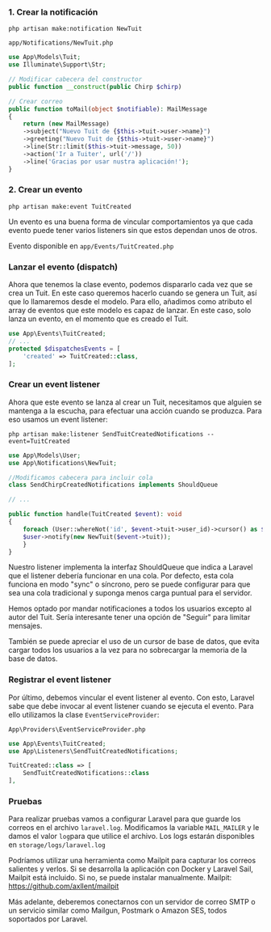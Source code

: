 ### 1. Crear la notificación

```shell
php artisan make:notification NewTuit
```

`app/Notifications/NewTuit.php`
```php
use App\Models\Tuit;
use Illuminate\Support\Str;

// Modificar cabecera del constructor
public function __construct(public Chirp $chirp)

// Crear correo
public function toMail(object $notifiable): MailMessage
{
	return (new MailMessage)
	->subject("Nuevo Tuit de {$this->tuit->user->name}")
	->greeting("Nuevo Tuit de {$this->tuit->user->name}")
	->line(Str::limit($this->tuit->message, 50))
	->action('Ir a Tuiter', url('/'))
	->line('Gracias por usar nustra aplicación!');
}

```


### 2. Crear un evento

```shell
php artisan make:event TuitCreated
```

Un evento es una buena forma de vincular comportamientos ya que cada evento puede tener varios listeners sin que estos dependan unos de otros.

Evento disponible en `app/Events/TuitCreated.php`

### Lanzar el evento (dispatch)

Ahora que tenemos la clase evento, podemos dispararlo cada vez que se crea un Tuit. En este caso queremos hacerlo cuando se genera un Tuit, así que lo llamaremos desde el modelo. Para ello, añadimos como atributo el array de eventos que este modelo es capaz de lanzar. En este caso, solo lanza un evento, en el momento que es creado el Tuit.

```php
use App\Events\TuitCreated;
// ...
protected $dispatchesEvents = [
	'created' => TuitCreated::class,
];
```

### Crear un event listener

Ahora que este evento se lanza al crear un Tuit, necesitamos que alguien se mantenga a la escucha, para efectuar una acción cuando se produzca. Para eso usamos un event listener:

```
php artisan make:listener SendTuitCreatedNotifications --event=TuitCreated
```

```php
use App\Models\User;
use App\Notifications\NewTuit;

//Modificamos cabecera para incluir cola
class SendChirpCreatedNotifications implements ShouldQueue

// ...

public function handle(TuitCreated $event): void
{
	foreach (User::whereNot('id', $event->tuit->user_id)->cursor() as $user) {
	$user->notify(new NewTuit($event->tuit));
	}
}

```

Nuestro listener implementa la interfaz ShouldQueue que indica a Laravel que el listener debería funcionar en una cola. Por defecto, esta cola funciona en modo "sync" o síncrono, pero se puede configurar para que sea una cola tradicional y suponga menos carga puntual para el servidor.

Hemos optado por mandar notificaciones a todos los usuarios excepto al autor del Tuit. Sería interesante tener una opción de "Seguir" para limitar mensajes.

También se puede apreciar el uso de un cursor de base de datos, que evita cargar todos los usuarios a la vez para no sobrecargar la memoria de la base de datos.

### Registrar el event listener

Por último, debemos vincular el event listener al evento. Con esto, Laravel sabe que debe invocar al event listener cuando se ejecuta el evento. Para ello utilizamos la clase `EventServiceProvider`:

`App\Providers\EventServiceProvider.php`

```php
use App\Events\TuitCreated;
use App\Listeners\SendTuitCreatedNotifications;

TuitCreated::class => [
	SendTuitCreatedNotifications::class
],
```


### Pruebas

Para realizar pruebas vamos a configurar Laravel para que guarde los correos en el archivo `laravel.log`. Modificamos la variable `MAIL_MAILER` y le damos el valor `log`para que utilice el archivo. Los logs estarán disponibles en `storage/logs/laravel.log`

Podríamos utilizar una herramienta como Mailpit para capturar los correos salientes y verlos. Si se desarrolla la aplicación con Docker y Laravel Sail, Mailpit está incluido. Si no, se puede instalar manualmente.
Mailpit: https://github.com/axllent/mailpit

Más adelante, deberemos conectarnos con un servidor de correo SMTP o un servicio similar como Mailgun, Postmark o Amazon SES, todos soportados por Laravel.